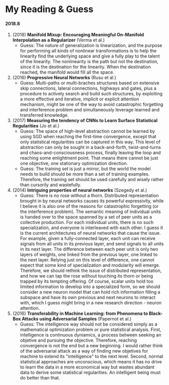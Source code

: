 # My Reading & Guess

#### 2018.8

1. (2018) **Manifold Mixup: Encouraging Meaningful On-Manifold Interpolation as a Regularizer** (Verma et al.)
    - Guess: The nature of generalization is linearization, and the purpose for performing all kinds of nonlinear transformations is to help the linearity find the underlying space and give a fully play to the talent of the linearity. The nonlinearity is the path but not the destination, since it is the destination for the linearity. When the destination reached, the manifold would fill all the space.
2. (2016) **Progressive Neural Networks** (Rusu et al.)
    - Guess: Multi-paths or multi-braches structures based on extensive skip connections, lateral connections, highways and gates, plus a procedure to actively search and build such structures, by exploiting a more effective and iterative, implicit or explicit attention mechanism, might be one of the way to avoid catastrophic forgetting and interference problem and simultaneously leverage learned and transferred knowledge.
3. (2017) **Measuring the tendency of CNNs to Learn Surface Statistical Regularities** (Jo et al.)
    - Guess: The space of high-level abstraction cannot be learned by using SGD when reaching the first-time convergence, except that only statistical regularities can be captured in this way. This level of abstraction can only be sought in a back-and-forth, twist-and-turns and chaos-and-consciousness process, finally leaving the loop and reaching some enlightment point. That means there cannot be just one objective, one stationary optimization direction.
    - Guess: The training set is just a mirror, but the world the model needs to build should be more than a set of training examples. Therefore, the training set should be used carefully and wisely rather than cursorily and wastefully.
4. (2014) **Intriguing properties of neural networks** (Szegedy et al.)
    - Guess: There is no rose without a thorn. Distributed representation brought in by neural networks causes its powerful expressivity, while I believe it is also one of the reasons for catastrophic forgetting (or the interference problem). The semantic meaning of individual units is handed over to the space spanned by a set of peer units as a collective production. For each inidividual units, there is no such specialization, and everyone is interleaved with each other. I guess it is the current architectures of neural networks that cause the issue. For example, given a fully-connected layer, each unit can receive signals from all units in its previous layer, and send signals to all units in its next layer. The difference between each peer unit is only two layers of weights, one linked from the previous layer, one linked to the next layer. Relying just on this level of difference, one cannot expect that some kind of specialization and modularity will emerge. Therefore, we should rethink the issue of distributed representation, and how we can tap the rose without touching its thorn or being trapped by its tempting offering. Of course, scalar units hold too limited information to develop into a specialized form, so we should consider a new neuron model that can hold rich information filling a subspace and have its own previous and next neurons to interact with, which I guess might bring in a new research direction - neuron attention.
5. (2016) **Transferability in Machine Learning: from Phenomena to Black-Box Attacks using Adversarial Samples** (Papernot et al.)
    - Guess: The intelligence way should not be considered simply as a mathematical optimization problem or pure statistical analysis. First, intelligence is continuous dyniamics, a process between seeking an objetive and pursuing the objective. Therefore, reaching convergence is not the end but a new beginning. I would rather think of the adversarial attack as a way of finding new objetives for machine to extend its "intelligence" to the next level. Second, normal statistical approaches are unconscious, which means it has no drive to learn the data in a more economical way but wastes abundant data to derive some statistical regularities. An intelligent being must do better than that.
